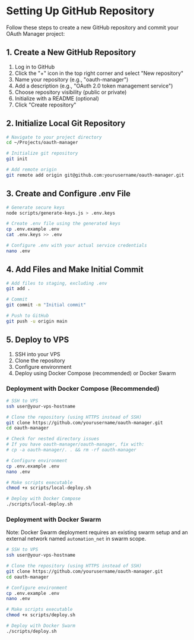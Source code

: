 # Setting Up GitHub Repository

Follow these steps to create a new GitHub repository and commit your OAuth Manager project:

## 1. Create a New GitHub Repository

1. Log in to GitHub
2. Click the "+" icon in the top right corner and select "New repository"
3. Name your repository (e.g., "oauth-manager")
4. Add a description (e.g., "OAuth 2.0 token management service")
5. Choose repository visibility (public or private)
6. Initialize with a README (optional)
7. Click "Create repository"

## 2. Initialize Local Git Repository

```bash
# Navigate to your project directory
cd ~/Projects/oauth-manager

# Initialize git repository
git init

# Add remote origin
git remote add origin git@github.com:yourusername/oauth-manager.git
```

## 3. Create and Configure .env File

```bash
# Generate secure keys
node scripts/generate-keys.js > .env.keys

# Create .env file using the generated keys
cp .env.example .env
cat .env.keys >> .env

# Configure .env with your actual service credentials
nano .env
```

## 4. Add Files and Make Initial Commit

```bash
# Add files to staging, excluding .env
git add .

# Commit
git commit -m "Initial commit"

# Push to GitHub
git push -u origin main
```

## 5. Deploy to VPS

1. SSH into your VPS
2. Clone the repository
3. Configure environment
4. Deploy using Docker Compose (recommended) or Docker Swarm

### Deployment with Docker Compose (Recommended)

```bash
# SSH to VPS
ssh user@your-vps-hostname

# Clone the repository (using HTTPS instead of SSH)
git clone https://github.com/yourusername/oauth-manager.git
cd oauth-manager

# Check for nested directory issues
# If you have oauth-manager/oauth-manager, fix with:
# cp -a oauth-manager/. . && rm -rf oauth-manager

# Configure environment
cp .env.example .env
nano .env

# Make scripts executable
chmod +x scripts/local-deploy.sh

# Deploy with Docker Compose
./scripts/local-deploy.sh
```

### Deployment with Docker Swarm

Note: Docker Swarm deployment requires an existing swarm setup and an external network named `automation_net` in swarm scope.

```bash
# SSH to VPS
ssh user@your-vps-hostname

# Clone the repository (using HTTPS instead of SSH)
git clone https://github.com/yourusername/oauth-manager.git
cd oauth-manager

# Configure environment
cp .env.example .env
nano .env

# Make scripts executable
chmod +x scripts/deploy.sh

# Deploy with Docker Swarm
./scripts/deploy.sh
``` 